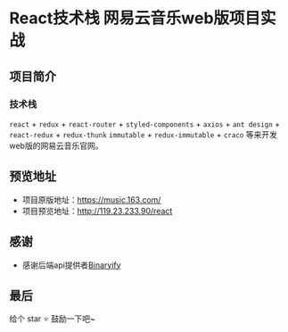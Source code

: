 # React技术栈 网易云音乐web版项目实战

## 项目简介
### 技术栈
 `react` + `redux` + `react-router` + `styled-components` + `axios` + `ant design` + `react-redux` + `redux-thunk` `immutable` + `redux-immutable` + `craco` 等来开发web版的网易云音乐官网。
 
## 预览地址
- 项目原版地址：https://music.163.com/
- 项目预览地址：http://119.23.233.90/react

## 感谢
- 感谢后端api提供者[Binaryify](https://github.com/Binaryify/NeteaseCloudMusicApi)

## 最后
给个 star ⭐ 鼓励一下吧~

